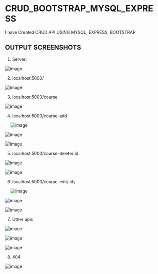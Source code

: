 # CRUD_BOOTSTRAP_MYSQL_EXPRESS
I have Created CRUD API USING MYSQL, EXPRESS, BOOTSTRAP

## OUTPUT SCREENSHOTS

1.	Server:
 
 ![image](https://user-images.githubusercontent.com/72666169/139312001-c6dafe27-8b50-4ec3-96fb-2976f6c5fe8f.png)


2.	localhost:5000/
 
 ![image](https://user-images.githubusercontent.com/72666169/139312024-8898f2a3-b2d5-4c03-823f-228db7f40fe4.png)

 
3.	localhost:5000/course
 
 
 ![image](https://user-images.githubusercontent.com/72666169/139312050-1fd0ceca-185e-46f9-be79-421f948cafd8.png)


4.	localhost:5000/course-add


 
 ![image](https://user-images.githubusercontent.com/72666169/139312086-cad412c8-78e8-449c-99ec-90afeb582f8e.png)

 ![image](https://user-images.githubusercontent.com/72666169/139312122-1801134a-b8ac-42cb-aa3c-4ff0667125de.png)
 
 ![image](https://user-images.githubusercontent.com/72666169/139312157-10fe08c0-f029-44d8-905f-1120ccd938e3.png)


5.	localhost:5000/course-delete/:id


 
 ![image](https://user-images.githubusercontent.com/72666169/139312183-9a873ff8-ccf2-4912-ba58-c894e256ca83.png)
 
 ![image](https://user-images.githubusercontent.com/72666169/139312204-3626b659-e770-438b-9f61-e75e23c169e9.png)



6.	localhost:5000/course-edit/:id\

 
 ![image](https://user-images.githubusercontent.com/72666169/139312224-f91770bc-6450-41e0-93e2-3e59676921e7.png)
 
 ![image](https://user-images.githubusercontent.com/72666169/139312254-415454d1-20df-4b1f-a644-c52c68be15ee.png)
 
 ![image](https://user-images.githubusercontent.com/72666169/139312282-257fe69e-bf67-4fbe-bd3c-0d05b1e78f91.png)


7.	Other apis

 
 ![image](https://user-images.githubusercontent.com/72666169/139312317-36d38c2e-c40e-4ddd-bab5-4d3fadbb14b3.png)
 
 ![image](https://user-images.githubusercontent.com/72666169/139312338-c3eb4c74-a9d7-421a-8693-0801346afbbe.png)
 
 ![image](https://user-images.githubusercontent.com/72666169/139312357-349d3383-fbec-48ef-9976-597ca7690374.png)

8.	404

 ![image](https://user-images.githubusercontent.com/72666169/139312378-90d0333d-21c5-4a78-87e4-ff1ad3c5ba89.png)

